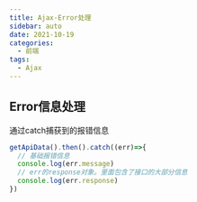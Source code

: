```yaml
---
title: Ajax-Error处理
sidebar: auto
date: 2021-10-19
categories:
  - 前端
tags:
  - Ajax
---
```


## Error信息处理

通过catch捕获到的报错信息

```typescript
getApiData().then().catch((err)=>{
  // 基础报错信息
  console.log(err.message)
  // err的response对象。里面包含了接口的大部分信息
  console.log(err.response)
})
```

